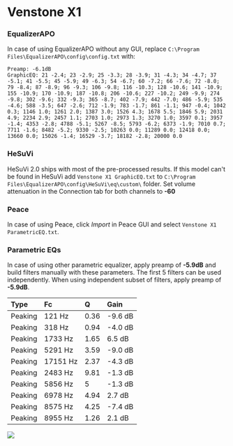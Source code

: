 # Venstone X1

### EqualizerAPO
In case of using EqualizerAPO without any GUI, replace `C:\Program Files\EqualizerAPO\config\config.txt`
with:
```
Preamp: -6.1dB
GraphicEQ: 21 -2.4; 23 -2.9; 25 -3.3; 28 -3.9; 31 -4.3; 34 -4.7; 37 -5.1; 41 -5.5; 45 -5.9; 49 -6.3; 54 -6.7; 60 -7.2; 66 -7.6; 72 -8.0; 79 -8.4; 87 -8.9; 96 -9.3; 106 -9.8; 116 -10.3; 128 -10.6; 141 -10.9; 155 -10.9; 170 -10.9; 187 -10.8; 206 -10.6; 227 -10.2; 249 -9.9; 274 -9.8; 302 -9.6; 332 -9.3; 365 -8.7; 402 -7.9; 442 -7.0; 486 -5.9; 535 -4.6; 588 -3.5; 647 -2.6; 712 -1.9; 783 -1.7; 861 -1.1; 947 -0.4; 1042 0.3; 1146 1.0; 1261 2.0; 1387 3.0; 1526 4.3; 1678 5.5; 1846 5.9; 2031 4.9; 2234 2.9; 2457 1.1; 2703 1.0; 2973 1.3; 3270 1.0; 3597 0.1; 3957 -1.4; 4353 -2.8; 4788 -5.1; 5267 -8.5; 5793 -6.2; 6373 -1.9; 7010 0.7; 7711 -1.6; 8482 -5.2; 9330 -2.5; 10263 0.0; 11289 0.0; 12418 0.0; 13660 0.0; 15026 -1.4; 16529 -3.7; 18182 -2.8; 20000 0.0
```

### HeSuVi
HeSuVi 2.0 ships with most of the pre-processed results. If this model can't be found in HeSuVi add
`Venstone X1 GraphicEQ.txt` to `C:\Program Files\EqualizerAPO\config\HeSuVi\eq\custom\` folder.
Set volume attenuation in the Connection tab for both channels to **-60**

### Peace
In case of using Peace, click *Import* in Peace GUI and select `Venstone X1 ParametricEQ.txt`.

### Parametric EQs
In case of using other parametric equalizer, apply preamp of **-5.9dB** and build filters manually
with these parameters. The first 5 filters can be used independently.
When using independent subset of filters, apply preamp of **-5.9dB**.

| Type    | Fc       |    Q | Gain    |
|:--------|:---------|:-----|:--------|
| Peaking | 121 Hz   | 0.36 | -9.6 dB |
| Peaking | 318 Hz   | 0.94 | -4.0 dB |
| Peaking | 1733 Hz  | 1.65 | 6.5 dB  |
| Peaking | 5291 Hz  | 3.59 | -9.0 dB |
| Peaking | 17151 Hz | 2.37 | -4.3 dB |
| Peaking | 2483 Hz  | 9.81 | -1.3 dB |
| Peaking | 5856 Hz  | 5    | -1.3 dB |
| Peaking | 6978 Hz  | 4.94 | 2.7 dB  |
| Peaking | 8575 Hz  | 4.25 | -7.4 dB |
| Peaking | 8955 Hz  | 1.26 | 2.1 dB  |

![](https://raw.githubusercontent.com/jaakkopasanen/AutoEq/master/results/rtings/rtings/Venstone%20X1/Venstone%20X1.png)